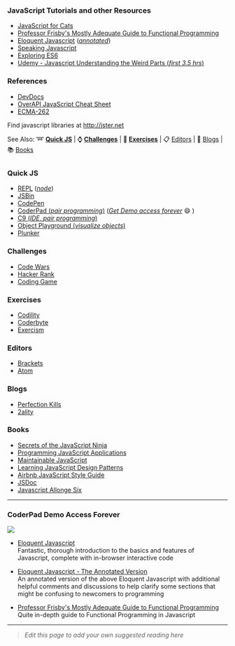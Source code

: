 ### JavaScript Tutorials and other Resources
- [JavaScript for Cats](http://jsforcats.com/)
- [Professor Frisby's Mostly Adequate Guide to Functional Programming](https://github.com/DrBoolean/mostly-adequate-guide)
- [Eloquent Javascript](http://www.eloquentjavascript.net) ([*annotated*](https://watchandcode.com/courses/eloquent-javascript-the-annotated-version))
- [Speaking Javascript](http://speakingjs.com/es5/)
- [Exploring ES6](http://exploringjs.com/es6/)
- [Udemy - Javascript Understanding the Weird Parts (*first 3.5 hrs*)](https://www.youtube.com/watch?v=Bv_5Zv5c-Ts)

### References
- [DevDocs](http://devdocs.io)
- [OverAPI JavaScript Cheat Sheet](http://overapi.com/javascript/)
- [ECMA-262](http://www.ecma-international.org/publications/standards/Ecma-262.htm)

Find javascript libraries at http://jster.net

See Also: :loop: [**Quick JS**](https://github.com/freecodecamp/freecodecamp/wiki/js-resources#quick-js) | :watch: [**Challenges**](JS-Resources#challenges) | :wrench: [**Exercises**](JS-Resources#exercises) | :clipboard: [Editors](JS-Resources#editors) | :newspaper: [Blogs](JS-Resources#blogs) | :books: [Books](JS-Resources#books)

## []()

### Quick JS
- [REPL](https://repl.it/languages/Javascript) ([*node*](https://repl.it/languages/iojs/))
- [JSBin](http://jsbin.com)
- [CodePen](http://codepen.io)
- [CoderPad (*pair programming*)](http://coderpad.io) ([*Get Demo access forever*](JS-Resources#coderpad-demo-access-forever) :smile: )
- [C9 (*IDE*, *pair programming*)](http://c9.io)
- [Object Playground (*visualize objects*)](http://www.objectplayground.com/)
- [Plunker](http://plnkr.co)

### Challenges
- [Code Wars](http://codewars.com)
- [Hacker Rank](https://hackerrank.com)
- [Coding Game](http://codingame.com)

### Exercises
- [Codility](https://codility.com/programmers/lessons/)
- [Coderbyte](http://coderbyte.com)
- [Exercism](http://exercism.io)

### Editors
- [Brackets](http://brackets.io)
- [Atom](http://atom.io)

### Blogs
- [Perfection Kills](http://perfectionkills.com)
- [2ality](http://www.2ality.com/)

### Books
- [Secrets of the JavaScript Ninja](https://www.manning.com/books/secrets-of-the-javascript-ninja)
- [Programming JavaScript Applications](http://ericleads.com/javascript-applications/)
- [Maintainable JavaScript](http://shop.oreilly.com/product/0636920025245.do)
- [Learning JavaScript Design Patterns](http://addyosmani.com/resources/essentialjsdesignpatterns/book/)
- [Airbnb JavaScript Style Guide](https://github.com/airbnb/javascript)
- [JSDoc](http://usejsdoc.org/)
- [Javascript Allonge Six](https://leanpub.com/javascriptallongesix/read)

----

### CoderPad Demo Access Forever
[![](http://i.imgur.com/PQQjg9k.gif)](http://i.imgur.com/PQQjg9k.gif)

- [Eloquent Javascript](http://www.eloquentjavascript.net)   
Fantastic, thorough introduction to the basics and features of Javascript, complete with in-browser interactive code

- [Eloquent Javascript - The Annotated Version](https://watchandcode.com/courses/eloquent-javascript-the-annotated-version)   
An annotated version of the above Eloquent Javascript with additional helpful comments and discussions to help clarify some sections that might be confusing to newcomers to programming

* [Professor Frisby's Mostly Adequate Guide to Functional Programming](https://github.com/DrBoolean/mostly-adequate-guide)   
Quite in-depth guide to Functional Programming in Javascript

----
> *Edit this page to add your own suggested reading here*
